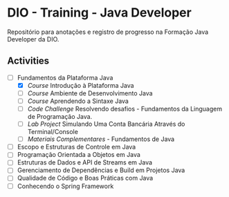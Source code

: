 # DIO - Training - Java Developer

Repositório para anotações e registro de progresso na Formação Java Developer da DIO.

## Activities
- [ ] Fundamentos da Plataforma Java
  - [x] *Course* Introdução à Plataforma Java
  - [ ] *Course* Ambiente de Desenvolvimento Java
  - [ ] *Course* Aprendendo a Sintaxe Java
  - [ ] *Code Challenge* Resolvendo desafios - Fundamentos da Linguagem de Programação Java.
  - [ ] *Lab Project* Simulando Uma Conta Bancária Através do Terminal/Console
  - [ ] *Materiais Complementares* - Fundamentos de Java   
- [ ] Escopo e Estruturas de Controle em Java
- [ ] Programação Orientada a Objetos em Java
- [ ] Estruturas de Dados e API de Streams em Java
- [ ] Gerenciamento de Dependências e Build em Projetos Java
- [ ] Qualidade de Código e Boas Práticas com Java
- [ ] Conhecendo o Spring Framework
